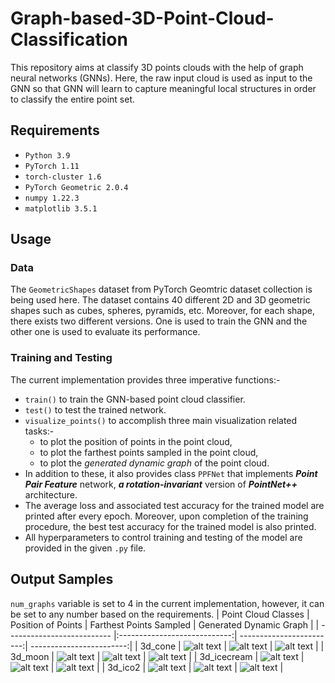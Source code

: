 # Graph-based-3D-Point-Cloud-Classification
This repository aims at classify 3D points clouds with the help of graph neural networks (GNNs). Here, the raw input cloud is used as input to the GNN so that GNN will learn to capture meaningful local structures in order to classify the entire point set.
## Requirements
- `Python 3.9`
- `PyTorch 1.11`
- `torch-cluster 1.6`
- `PyTorch Geometric 2.0.4`
- `numpy 1.22.3`
- `matplotlib 3.5.1`
## Usage
### Data
The  `GeometricShapes` dataset from PyTorch Geomtric dataset collection is being used here. The dataset contains 40 different 2D and 3D geometric shapes such as cubes, spheres, pyramids, etc. Moreover, for each shape, there exists two different versions. One is used to train the GNN and the other one is used to evaluate its performance.
### Training and Testing
The current implementation provides three imperative functions:-
- `train()` to train the GNN-based point cloud classifier.
- `test()` to test the trained network.
- `visualize_points()` to accomplish three main visualization related tasks:-
    - to plot the position of points in the point cloud,
    - to plot the farthest points sampled in the point cloud,
    - to plot the *generated dynamic graph* of the point cloud.
- In addition to these, it also provides class `PPFNet` that implements ***Point Pair Feature*** network, ***a rotation-invariant*** version of ***PointNet++*** architecture.
- The average loss and associated test accuracy for the trained model are printed after every epoch. Moreover, upon completion of the training procedure, the best test accuracy for the trained model is also printed.
- All hyperparameters to control training and testing of the model are provided in the given `.py` file.
## Output Samples
`num_graphs` variable is set to 4 in the current implementation, however, it can be set to any number based on the requirements.
| Point Cloud Classes        | Position of Points           | Farthest Points Sampled  | Generated Dynamic Graph  |
| -------------------------- |:----------------------------:| ------------------------:| ------------------------:|
| 3d_cone      | ![alt text](https://github.com/fork123aniket/Graph-based-3D-Point-Cloud-Classification/blob/main/Images/11.PNG) | ![alt text](https://github.com/fork123aniket/Graph-based-3D-Point-Cloud-Classification/blob/main/Images/12.PNG) | ![alt text](https://github.com/fork123aniket/Graph-based-3D-Point-Cloud-Classification/blob/main/Images/13.PNG) |
| 3d_moon      | ![alt text](https://github.com/fork123aniket/Graph-based-3D-Point-Cloud-Classification/blob/main/Images/21.PNG) | ![alt text](https://github.com/fork123aniket/Graph-based-3D-Point-Cloud-Classification/blob/main/Images/22.PNG) | ![alt text](https://github.com/fork123aniket/Graph-based-3D-Point-Cloud-Classification/blob/main/Images/23.PNG) |
| 3d_icecream | ![alt text](https://github.com/fork123aniket/Graph-based-3D-Point-Cloud-Classification/blob/main/Images/31.PNG) | ![alt text](https://github.com/fork123aniket/Graph-based-3D-Point-Cloud-Classification/blob/main/Images/32.PNG) | ![alt text](https://github.com/fork123aniket/Graph-based-3D-Point-Cloud-Classification/blob/main/Images/33.PNG) |
| 3d_ico2      | ![alt text](https://github.com/fork123aniket/Graph-based-3D-Point-Cloud-Classification/blob/main/Images/41.PNG) | ![alt text](https://github.com/fork123aniket/Graph-based-3D-Point-Cloud-Classification/blob/main/Images/42.PNG) | ![alt text](https://github.com/fork123aniket/Graph-based-3D-Point-Cloud-Classification/blob/main/Images/43.PNG) |
